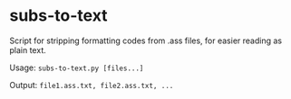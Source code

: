 subs-to-text
==========

Script for stripping formatting codes from .ass files, for easier reading as plain text.

Usage: `subs-to-text.py [files...]`

Output: `file1.ass.txt, file2.ass.txt, ...`
